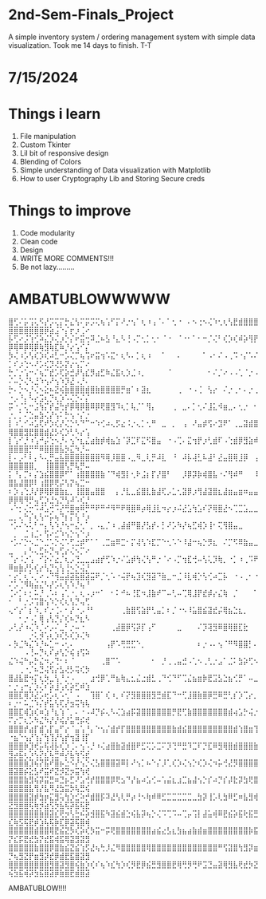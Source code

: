 # 2nd-Sem-Finals_Project
A simple inventory system / ordering management system
with simple data visualization. Took me 14 days to finish. T-T


# 7/15/2024

# Things i learn
1. File manipulation
2. Custom Tkinter
3. Lil bit of responsive design
4. Blending of Colors
5. Simple understanding of Data visualization with Matplotlib
6. How to user Cryptography Lib and Storing Secure creds

# Things to improve
1. Code modularity
2. Clean code
3. Design
4. WRITE MORE COMMENTS!!!
5. Be not lazy.........

# AMBATUBLOWWWWW

⣿⢋⠌⡥⢩⢅⠫⡜⡩⢍⡍⡓⣌⢣⠍⡭⡩⢍⢦⢡⠋⡍⠜⡐⢢⠁⢆⠰⢠⠈⠄⠁⢂⠐⠀⠄⠢⢐⠢⢌⠱⢂⢆⢣⣟⣾⣿⣿⣿⣿⣿⣿⣿⣿⣿⣿⡿⣵⣨⠑⡌⡖⡰⢈⠔
⡧⢋⠔⡨⢱⢊⠵⣌⡱⢌⡰⡑⡌⠖⣭⢒⠽⣈⠦⣣⠘⣄⠣⢘⠠⡉⢂⡁⢂⠂⠈⠐⠀⠈⠐⠂⠁⠂⠒⡈⢌⠃⢎⡱⢎⠾⡵⢻⡟⡿⢿⠿⡿⢿⡿⢷⣻⢷⣏⠷⡘⡔⢡⠊⡌
⡳⢌⠰⡡⢣⢎⡱⢎⠴⣃⠒⡡⢌⡉⢦⢩⠖⣭⢲⠡⣍⠂⢆⠣⠄⡁⢆⠰⠀⠀⠁⠀⠀⠄⠀⠀⠀⠀⠁⠠⠂⠌⠠⢀⠩⠐⡌⠡⠌⡁⠎⡰⢑⠢⠜⡡⢎⡹⢜⡣⡝⡔⢢⡉⠔
⡓⡈⡐⢡⠒⠌⢦⡉⣞⡡⢏⡵⣚⡼⢣⣎⡻⣴⣋⠷⣌⣯⢆⡱⣈⠰⡀⠀⠀⠀⠀⠈⠀⠀⠀⠀⠀⠀⠀⠂⠌⡈⠔⠠⠠⢁⠈⡐⠠⠌⠤⡑⢌⠣⣘⠱⢢⠜⢢⠱⡹⣜⠠⡘⠄
⡓⠄⡑⠢⡘⢌⠢⣕⠦⣝⢮⣷⣿⣿⣿⣾⣿⣷⣿⣿⣿⣿⡛⣶⠁⠆⣽⣆⠀⠀⠀⠀⠀⢀⠀⠐⠠⢈⠀⢣⡔⠀⠌⡐⢀⠂⠄⡐⢀⠐⡠⠘⡄⠣⡔⣩⢆⡙⢆⡱⠡⢌⡑⠌⡌
⡭⠐⡈⢅⠒⣨⢳⡍⡞⣬⢓⡞⡿⢿⡿⣿⠿⡿⢟⣿⣻⠹⢆⡁⢧⡈⠁⢻⡄⠀⠀⠀⢀⠀⣀⠄⡁⢂⠌⣸⣅⠺⣶⣀⠄⢂⡐⠀⠂⡐⡀⡁⠌⣑⣤⣳⢌⡜⢢⠅⡓⢢⠐⡌⡐
⡇⠰⢁⠊⠴⣡⢏⠞⡱⢎⡜⢌⡑⠣⠙⠉⠒⠱⢊⠴⢄⡫⣔⠨⡐⢄⡁⢂⠛⠀⣀⠀⡀⠀⢠⠀⠜⣤⡾⢫⠔⣹⠟⠁⢀⣀⣽⣾⣿⢿⣿⣿⣻⣟⣿⣿⣾⣜⡣⢎⡱⢃⠣⡔⢡
⡇⢡⠊⡘⠰⢡⠚⡬⢑⠢⡘⠄⢢⠑⣆⣌⣴⣷⡾⢾⣦⣱⠈⡽⣉⠏⣍⠫⣿⣤⠀⠐⠠⢉⠄⣍⢲⡟⡰⢃⣾⠏⠠⢑⣾⡿⣻⣵⠾⣿⣿⣿⣿⡛⠛⠿⣿⣿⣿⣧⡳⣍⠳⡘⠤
⡇⠄⡠⠃⠇⡄⠣⢄⡛⣤⣧⣿⣿⣿⣿⣿⣿⣿⠻⢿⡸⣿⣿⠠⣀⠻⣀⢇⡛⠼⣇⠀⠘⠀⠼⡧⢼⣃⠧⣼⠃⣜⣤⣿⢿⣸⡿⠀⢠⣿⣿⣿⣿⣿⡀⠀⢸⣿⣿⣿⢣⡛⢧⡛⠤
⡅⠘⡄⡉⠆⡌⣱⣮⣿⣿⡿⠋⠁⢰⣿⣿⣿⣿⣷⠈⠙⢾⣻⡇⢂⠗⣨⡆⡏⡜⣿⠃⠀⠀⡸⡿⡽⡷⢾⣿⣧⠐⠌⢻⠾⠛⠀⠀⠸⣿⣧⣼⣿⡿⠇⢰⣿⡿⢟⡬⢣⡝⢦⣉⠒
⠆⡱⢠⢑⡸⡜⡿⢿⡿⣿⣷⣆⡀⢸⣿⣿⣤⣿⣿⠀⠀⡄⡘⣇⣀⣮⣿⣇⣷⣼⢏⡠⣁⢂⣽⡿⡰⢻⣼⣽⣿⣆⣼⣶⣤⣶⠶⣤⣤⡿⡿⢿⠻⡛⢤⢋⡱⣘⢢⡙⢣⠼⠡⢎⡘
⠠⠑⡂⢌⡒⠩⠼⣡⢚⠩⡜⢛⣿⢶⠿⡛⠛⠟⠛⠚⠻⠛⠟⢿⣿⠿⡴⢿⣸⣇⠲⡔⡰⠬⣜⣡⢳⣡⠎⡝⢿⣿⣜⠢⢉⣉⣡⣀⣀⣀⡀⢄⠓⡌⢆⢣⠒⡥⢦⠙⡆⡍⢣⠘⡰
⠐⡡⠌⠢⢅⠃⠒⡄⢣⠱⡘⢢⠒⣌⢂⠁⡀⠠⣄⡈⠰⢀⣼⣾⠛⣿⡜⣣⡞⠄⡃⠜⡡⠳⡜⢦⣋⢾⡱⢸⠂⢍⢻⣿⣤⣀⠀⠀⠀⠀⡀⠀⣈⢰⣈⠄⢫⠔⣊⠱⢢⡑⢢⠑⡰
⠐⡡⠌⡑⠢⣈⠑⣈⠡⡑⢌⠡⢋⣐⡾⠋⠁⠁⢀⣉⣶⠿⣉⠂⡍⢼⢣⠱⣏⡉⠑⢂⠡⠑⠸⣼⠒⢦⡑⡻⣆⠀⠌⡉⠫⠿⣷⣤⣀⣀⠀⠀⡄⠣⢄⣋⠦⡙⢤⢋⡔⢌⠢⡉⠔
⠈⡔⠨⡐⢡⠀⠊⡕⠌⣔⡈⢆⡠⢙⣀⣀⣠⣴⡞⢋⠱⡐⠌⣡⡾⢳⢌⢣⠛⡐⠈⠔⠠⡉⢲⣏⢚⠤⢣⢅⡹⢷⡀⠐⡁⠰⢀⠩⠟⠿⣶⣷⡜⡣⢎⡔⢣⡙⢢⢣⢘⠢⡑⢬⡘
⠂⡔⡁⢆⠡⡈⠔⠠⠙⢻⣬⣼⣽⣯⣿⣽⣭⠟⡈⢂⠡⠐⢬⡟⢦⣹⢎⣻⣽⠙⣷⣀⠒⣈⠸⣇⢾⡑⢣⢊⠴⣉⡧⠀⠐⠠⢀⠂⠐⠌⡡⢈⠻⢷⣬⣌⠣⡜⡡⢆⢣⠱⡘⢦⠘
⢈⠔⡁⠆⡂⠥⡘⢀⠡⠆⢠⢁⠐⡀⢆⠠⡰⠒⠁⠀⠂⠅⠚⠦⢘⣏⠲⣸⣷⠞⠉⠤⢃⠤⢉⢿⣸⡟⣞⡾⡔⣌⢷⠀⡈⠀⠀⠀⠁⠂⠀⠃⡐⡨⢩⣿⢢⠱⡑⢎⢆⢣⡙⢤⢋
⢄⠊⡔⠁⡆⠱⡀⠎⡐⢈⠄⠂⡜⠐⡠⠘⠃⠀⠀⠀⠀⠀⢀⣷⣿⢫⣵⡟⢃⣤⡁⠆⡈⠐⠢⠸⣥⣿⣮⣽⣞⡬⢿⣦⣑⣆⡀⠀⠀⠀⠀⠂⡐⠠⡁⢿⢠⢣⡙⡌⢎⠦⡙⣆⠣
⡠⢃⡜⠰⢌⠱⡈⠔⡠⠌⣀⠃⡐⠤⠐⠀⠀⠀⠀⠀⢀⣼⣿⡿⢫⡽⡏⢠⠋⠀⠀⠀⠀⣀⠀⠀⠀⠌⡹⢽⣻⠿⣿⢿⣿⣏⣗⠀⠀⠀⠀⠀⠀⡐⢅⡺⢡⢆⡱⢎⡣⢎⡱⢌⠳
⠄⡳⣈⠳⣌⠱⡘⠦⣁⠒⠠⢂⠄⠀⠀⠀⠀⠀⠀⢠⡟⠡⢛⣛⣋⠑⡀⠀⠀⠀⠀⠀⠀⠀⠀⠀⠀⠆⡐⠠⠄⢢⠈⠛⠻⣿⣿⡃⠄⠀⠀⠀⠠⢘⠤⡙⢆⠎⡴⢣⡑⢮⢰⢫⠵
⣌⠱⢬⠓⡤⡓⣌⠲⡠⢙⠂⠆⠈⠀⠀⠀⠀⠀⢀⣿⠉⠡⠀⠀⠀⠀⠀⠀⠂⠀⡘⢀⢀⣤⣚⠠⢁⠢⢀⢃⡐⣠⠁⣈⠅⣳⡵⢋⠢⠀⠀⢀⠐⡈⠦⣙⢬⢫⡔⣣⢜⡣⢭⢎⡳
⣿⣼⣧⣟⠲⡍⢆⡳⣀⢣⠘⡐⠠⠀⠀⠀⣰⢚⡿⢁⠛⣦⢷⣄⣂⣌⣐⣾⣃⢀⠙⢊⠙⠋⢉⣌⣦⣶⡷⣟⣩⣣⣑⣦⢊⡛⠁⠤⣀⠂⡐⢠⠒⡌⡱⢌⠎⡵⣸⢡⢎⡵⣋⠾⣱
⣿⣿⣏⢿⡹⣜⡡⢖⡡⢆⠡⢂⠁⠠⠀⠀⢹⣿⠁⢎⠰⡀⠎⡝⣻⣿⣿⣿⣻⣛⣾⣏⠙⠒⢋⣸⣿⣷⣿⡿⣛⠿⣛⢃⡎⡱⢉⡔⡀⠆⡐⠂⠥⣈⠱⡌⡞⣥⢣⢏⡜⣲⢭⢳⢧
⣿⣿⣏⢾⣱⢎⠶⣱⠘⣆⢱⠈⡀⠄⠐⠠⠼⡙⡮⢄⠣⢌⣱⣴⡯⣽⣿⣿⣿⣿⣿⣿⡛⣟⢋⣷⣿⣿⣿⣿⣿⣿⣿⣾⢴⣡⡓⢬⡐⠍⡔⡉⢆⡡⠳⣌⠳⡜⡜⢮⡜⣥⢛⡮⢞
⣿⣿⣿⡞⣴⡏⣾⢡⡏⣤⠋⡔⠈⣤⢡⠘⡄⠑⢢⡌⣾⡞⡏⣿⣿⣿⣿⣿⣿⣿⣿⣿⣷⣾⣮⣿⣿⣿⣿⣿⣿⣿⣿⣿⣾⢱⣿⣶⢹⠐⣦⠑⢢⡜⢱⡌⢳⢹⡜⢣⡞⢲⣽⢸⡏
⣿⣿⣿⡷⣹⢞⡥⢯⢼⡧⢎⡱⢈⠄⢢⠡⡘⠰⢌⣴⣿⣷⣽⣾⣿⠟⣋⢍⡡⣉⠍⡹⢙⠛⣛⠹⣉⠏⡙⣏⠿⣻⢿⣿⣾⣿⣿⣿⣷⣻⡴⣯⢆⡱⢣⡝⣎⢧⣛⠾⡜⣧⢳⢫⣞
⣿⣿⣿⣷⣹⢮⡝⣯⠞⣿⡦⣑⠪⡜⢢⡑⢌⣣⣿⣿⣿⣽⠿⡇⠜⢢⡁⠦⠑⡌⡸⢁⢎⡱⢌⢢⡑⢎⡱⢌⠲⡥⢚⣜⡻⣿⣿⣿⣿⣿⣽⣿⡮⣕⣣⠞⣭⠞⣝⡺⣝⡲⣭⢳⢞
⣿⣿⣿⣷⣻⢮⡽⣭⣛⠶⣙⡦⣋⠜⣡⢚⡞⣿⣿⣿⡿⢟⣢⠙⡜⣦⠴⣡⢊⠤⢡⣬⣆⣰⣉⣦⣼⢢⡑⡎⠴⡙⡎⡼⣗⡽⣳⢟⣿⣿⣿⣿⣿⣧⢻⡜⣧⠻⣜⣳⣭⡳⢧⣛⢮
⣿⣿⣿⣿⣽⡾⣳⡶⣍⣻⢥⢳⡱⣊⠵⡚⣾⣿⡯⠽⣜⢣⢇⡛⡴⢘⠢⢷⠾⠿⣋⣉⣉⣉⣉⣉⣀⣳⡽⢸⡡⢇⣳⠿⣋⠶⣧⣻⢾⣝⣻⣿⣿⢯⢷⡺⣵⢫⡳⣧⢯⡽⣯⢯⣟
⣿⣿⣿⣿⣿⣿⣷⣿⣽⣎⢟⡲⢣⣓⠮⡵⣺⣿⣯⠳⣽⣮⣾⣑⢮⣧⡽⢦⡑⢌⠩⢉⠩⠤⢉⡤⢩⡇⣼⣥⢾⠿⣟⣮⡵⣯⢗⣯⣛⣎⢷⣫⢯⣟⡾⣱⢧⢯⡷⣏⡿⣽⢯⣿⢾
⣿⣿⣿⣿⣿⣾⣿⣿⢿⣟⣮⣝⡳⢎⡵⢎⡳⣭⠒⡭⢟⣿⣿⣿⣿⣿⣿⣿⣴⣮⣔⣣⣆⣳⣦⣴⣷⣾⣶⣿⣿⣿⣿⣿⣿⣿⣿⡷⣯⡝⣎⡯⣟⣞⣳⡝⣞⣯⢾⣯⢿⣽⣻⣽⣻
⣿⣿⣿⣿⣿⣷⣿⣿⡿⣿⣷⣮⣝⣮⢱⡫⣜⢦⢓⡸⣌⠻⣿⣿⣿⣿⣿⢿⣿⣿⣿⣿⣿⣿⣿⣿⣿⣿⣿⣿⣿⠛⢫⣽⣿⢳⣻⡽⣶⡙⢦⣻⣝⡟⣶⣻⡽⣞⡿⣾⣟⣯⣿⣽⣻
⣿⣿⣿⣿⣿⣿⣿⣿⣻⣿⣽⣻⣿⢮⣷⡱⢎⠎⢦⠱⣎⢳⡱⢎⡻⣟⡿⣮⣛⣻⣿⣿⣟⢿⢛⡻⢛⠟⣩⣙⣤⣽⢿⣻⣧⢟⣞⡳⣝⢮⣳⣯⢾⡽⣳⣯⣿⣽⡿⣷⣿⣟⣾⣿⣽

AMBATUBLOW!!!!
